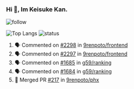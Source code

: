 ### Hi 👋, Im Keisuke Kan.

<!--
**9renpoto/9renpoto** is a ✨ _special_ ✨ repository because its `README.md` (this file) appears on your GitHub profile.

Here are some ideas to get you started:

- 🔭 I’m currently working on ...
- 🌱 I’m currently learning ...
- 👯 I’m looking to collaborate on ...
- 🤔 I’m looking for help with ...
- 💬 Ask me about ...
- 📫 How to reach me: ...
- 😄 Pronouns: ...
- ⚡ Fun fact: ...
-->

![follow](https://img.shields.io/github/followers/9renpoto?label=Follow&style=social)

![Top Langs](https://github-readme-stats.vercel.app/api/top-langs/?username=9renpoto&hide=html&layout=compact)
![status](https://github-readme-stats.vercel.app/api?username=9renpoto&show_icons=true&count_private=true&hide=issues,contribs)

<!--START_SECTION:activity-->
1. 🗣 Commented on [#2298](https://github.com/9renpoto/frontend/issues/2298) in [9renpoto/frontend](https://github.com/9renpoto/frontend)
2. 🗣 Commented on [#2297](https://github.com/9renpoto/frontend/issues/2297) in [9renpoto/frontend](https://github.com/9renpoto/frontend)
3. 🗣 Commented on [#1685](https://github.com/g59/ranking/issues/1685) in [g59/ranking](https://github.com/g59/ranking)
4. 🗣 Commented on [#1684](https://github.com/g59/ranking/issues/1684) in [g59/ranking](https://github.com/g59/ranking)
5. 🎉 Merged PR [#217](https://github.com/9renpoto/phx/pull/217) in [9renpoto/phx](https://github.com/9renpoto/phx)
<!--END_SECTION:activity-->


